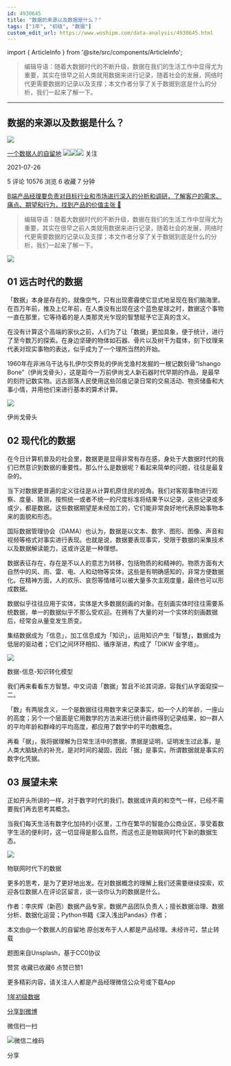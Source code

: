 ```yaml
---
id: 4930645
title: "数据的来源以及数据是什么？"
tags: ["1年", "初级", "数据"]
custom_edit_url: https://www.woshipm.com/data-analysis/4930645.html
---
```

import { ArticleInfo } from '@site/src/components/ArticleInfo';

<ArticleInfo
    author="一个数据人的自留地"
    authorLink="https://www.woshipm.com/u/49446"
    published="2021-07-26"
    views={10576}
    comments={5}
    collects={6}
/>

> 编辑导语：随着大数据时代的不断升级，数据在我们的生活工作中显得尤为重要，其实在很早之前人类就用数据来进行记录，随着社会的发展，网络时代更需要数据的记录以及支撑；本文作者分享了关于数据到底是什么的分析，我们一起来了解一下。

---

## 数据的来源以及数据是什么？

[![](https://image.woshipm.com/wp-files/2021/09/3YqDNh5meg7ejNmhJ5Ci.jpeg!/both/72x72)](https://www.woshipm.com/u/49446)

[一个数据人的自留地](https://www.woshipm.com/u/49446) ![](https://static.woshipm.com/tag/1121_1@2x.png)![](https://static.woshipm.com/tag/1301_1@2x.png)![](https://static.woshipm.com/tag/2103_1@2x.png) 关注

2021-07-26

5 评论 10576 浏览 6 收藏 7 分钟

[B端产品经理要负责对目标行业和市场进行深入的分析和调研，了解客户的需求、痛点、期望和行为，找到产品的价值主张 🔗](https://ke.qidianla.com/courses/bcpm)

> 编辑导语：随着大数据时代的不断升级，数据在我们的生活工作中显得尤为重要，其实在很早之前人类就用数据来进行记录，随着社会的发展，网络时代更需要数据的记录以及支撑；本文作者分享了关于数据到底是什么的分析，我们一起来了解一下。

![](https://image.woshipm.com/wp-files/2021/07/a1H14mLIrJB2CQZKDzvp.jpg)

## 01 远古时代的数据

「数据」本身是存在的，就像空气，只有出现雾霾使它显式地呈现在我们脑海里。在百万年前，推及上亿年前，在人类没有出现在这个蓝色星球之时，数据这个事物一直在那里，它等待着的是人类那灵光乍现的智慧赋予它正真的含义。

在没有计算这个高端的家伙之前，人们为了让「数据」更加具象，便于统计，进行了至今数万的探索。在身边坚硬的物体如石器、骨片以及树干为载体，刻下纹理来代表对现实事物的表达，似乎成为了一个理所当然的开始。

1960年在非洲乌干达与扎伊尔交界处的伊尚戈渔村发掘的一根记数刻骨“Ishango Bone”（伊尚戈骨头），这是距今一万前伊尚戈人新石器时代早期的作品，是最早的刻符记数实物。远古部落人民使用这些凹痕记录日常的交易活动、物资储备和大事小情，并用他们来进行基本的算术计算。

![](https://image.woshipm.com/wp-files/2021/07/ZLrPFOWgUecNoDAqItot.jpg)

伊尚戈骨头

## 02 现代化的数据

在今日计算机普及的社会里，数据更是显得非常有存在感，身处于大数据时代的我们已然意识到数据的重要性。那么什么是数据呢？看起来简单的问题，往往是最复杂的。

当下对数据更普遍的定义往往是从计算机原住民的视角。我们对客观事物进行观察、度量、猜测，按照统一或者不统一的尺度标准将结果予以记录，这些记录或多或少，都是数据。这些数据期望是未经加工的，它们能非常良好地代表原始事物本来的面貌和形态。

国际数据管理协会（DAMA）也认为，数据是以文本、数字、图形、图像、声音和视频等格式对事实进行表现。也就是说，数据要表现事实，受限于数据的采集技术以及数据解读能力，这或许这是一种理想。

数据表征存在，存在是不以人的意志为转移，包括物质的和精神的。物质方面有大自然中的风、雨、雷、电、人和动物等实体，这些是有明确感知的，非常方便数据化。在精神方面，人的欢乐、哀怨等情绪可以被大量多次主观度量，最终也可以形成数据。

数据似乎往往应用于实体，实体是大多数据刻画的对象。在刻画实体时往往需要系统数据，单一的数据似乎不那么受欢迎。在拥有了大量的对一个实体的刻画数据后，经常会从量变发生质变。

集结数据成为「信息」，加工信息成为「知识」，运用知识产生「智慧」，数据成为低层的驱动者；它们之间环环相扣、循序渐进，构成了「DIKW 金字塔」。

![](https://image.woshipm.com/wp-files/2021/07/ujrh2jwZ89dvt8ppNoe7.png)

数据-信息-知识转化模型

我们再来看看东方智慧。中文词语「数据」暂且不论其词源，容我们从字面窥探一二。

「数」有两层含义，一个是数据往往用数字来记录事实，如一个人的年龄，一座山的高度；另个一个层面是它用数学的方法来进行统计最终得到记录结果，如一群人的平均年龄和群峰的平均高度，都应用了数学中的平均数概念。

再看「据」，我将据理解为日常生活中的票据，票据是证明，证明发生过此事，是人类大脑缺点的补充，是对时间的凝固，因此「据」是事实。所谓数据就是事实的数字化凭据。

## 03 展望未来

正如开头所讲的一样，对于数字时代的我们，数据或许真的和空气一样，已经不需要我们再去思考其概念。

当我们每天生活有数字化加持的小区里，工作在繁华的智能办公商业区，享受着数字生活的便利时，这一切显得是那么自然，而这也正是物联网时代下新的数据生态。

![](https://image.woshipm.com/wp-files/2021/07/UtnhCrupZMY7dm6Sm9Pv.png)

物联网时代下的数据

更多的思考，是为了更好地出发。在对数据概念的理解上我们还需要继续探索，欢迎各位数据人在评论区留言，谈一谈你认为的数据是什么。

作者：李庆辉（新芭）数据产品专家，数据产品团队负责人；擅长数据治理、数据分析、数据化运营；Python书籍《深入浅出Pandas》作者；

本文由@一个数据人的自留地 原创发布于人人都是产品经理。未经许可，禁止转载

题图来自Unsplash，基于CC0协议

赞赏 收藏已收藏6 点赞已赞1

更多精彩内容，请关注人人都是产品经理微信公众号或下载App

[1年](https://www.woshipm.com/tag/1%e5%b9%b4)[初级](https://www.woshipm.com/tag/%e5%88%9d%e7%ba%a7)[数据](https://www.woshipm.com/tag/%e6%95%b0%e6%8d%ae)

[分享到微博](https://service.weibo.com/share/share.php?appkey=2775287854&title=数据的来源以及数据是什么？&url=https://www.woshipm.com/data-analysis/4930645.html&pic=https://image.woshipm.com/wp-files/2021/07/a1H14mLIrJB2CQZKDzvp.jpg)

微信扫一扫

![微信二维码](https://api.pwmqr.com/qrcode/create/?url=https://www.woshipm.com/data-analysis/4930645.html)

分享